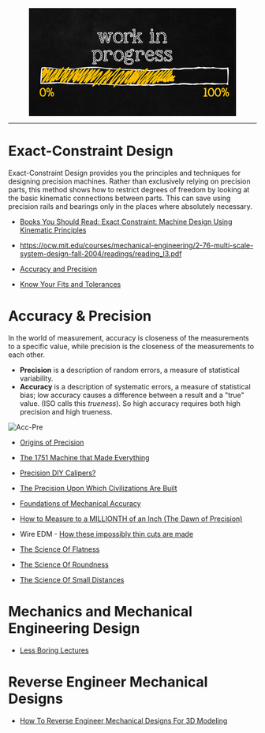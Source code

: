 <!--
Maintainer:   jeffskinnerbox@yahoo.com / www.jeffskinnerbox.me
Version:      0.0.0
-->


<div align="center">
<img src="https://raw.githubusercontent.com/jeffskinnerbox/blog/main/content/images/banners-bkgrds/work-in-progress.jpg" title="These materials require additional work and are not ready for general use." align="center" width=420px height=219px>
</div>


-----




# Exact-Constraint Design
Exact-Constraint Design
provides you the principles and techniques for designing precision machines.
Rather than exclusively relying on precision parts, this method shows how to
restrict degrees of freedom by looking at the basic kinematic connections between parts.
This can save using precision rails and bearings only in the places where absolutely necessary.


* [Books You Should Read: Exact Constraint: Machine Design Using Kinematic Principles](https://hackaday.com/2019/09/11/books-you-should-read-exact-constraint-machine-design-using-kinematic-principles/)
* https://ocw.mit.edu/courses/mechanical-engineering/2-76-multi-scale-system-design-fall-2004/readings/reading_l3.pdf

* [Accuracy and Precision](https://en.wikipedia.org/wiki/Accuracy_and_precision)
* [Know Your Fits and Tolerances](https://hackaday.com/2019/02/25/know-your-fits-and-tolerances/)



# Accuracy & Precision
In the world of measurement,
accuracy is closeness of the measurements to a specific value,
while precision is the closeness of the measurements to each other.

* **Precision** is a description of random errors, a measure of statistical variability.
* **Accuracy** is a description of systematic errors, a measure of statistical bias;
low accuracy causes a difference between a result and a "true" value. (ISO calls this _trueness_).
So high accuracy requires both high precision and high trueness.

![Acc-Pre](https://en.wikipedia.org/wiki/Accuracy_and_precision#/media/File:Accuracy_and_precision.svg)

* [Origins of Precision](https://www.youtube.com/watch?v=gNRnrn5DE58)
* [The 1751 Machine that Made Everything](https://www.youtube.com/watch?v=djB9oK6pkbA)

* [Precision DIY Calipers?](https://hackaday.com/2018/03/07/0-05-mm-precision-thats-a-moire/)
* [The Precision Upon Which Civilizations Are Built](https://hackaday.com/2018/01/23/the-precision-upon-which-civilizations-are-built/)
* [Foundations of Mechanical Accuracy](https://archive.org/details/FoundationsOfMechanicalAccuracy/page/n1/mode/2up)
* [How to Measure to a MILLIONTH of an Inch (The Dawn of Precision)](https://www.youtube.com/watch?v=T-xMCFOwllE)

* Wire EDM - [How these impossibly thin cuts are made](https://www.youtube.com/watch?v=f9zyenX2PWk)

* [The Science Of Flatness](https://www.youtube.com/watch?v=OWa3F4bKJsE)
* [The Science Of Roundness](https://www.youtube.com/watch?v=NjbvOTUSqdI)
* [The Science Of Small Distances](https://www.youtube.com/watch?v=Aw-xbs8ZWxE)

# Mechanics and Mechanical Engineering Design
* [Less Boring Lectures](https://www.youtube.com/channel/UCTbI4vFSVYsUQVIFfECaqRg)

# Reverse Engineer Mechanical Designs
* [How To Reverse Engineer Mechanical Designs For 3D Modeling](https://hackaday.com/2018/03/27/how-to-reverse-engineer-mechanical-designs-for-3d-modeling/)

